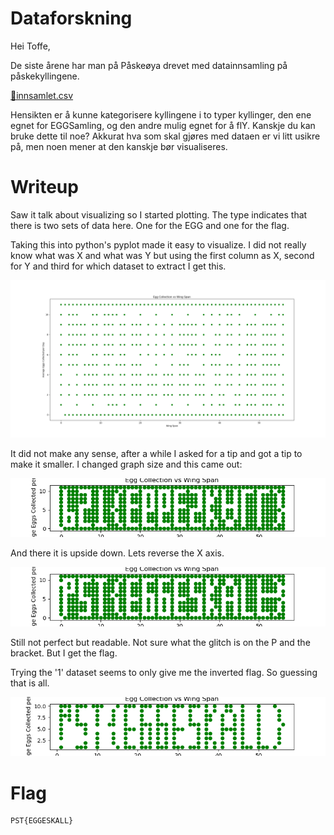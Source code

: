 # Dataforskning

Hei Toffe,

De siste årene har man på Påskeøya drevet med datainnsamling på påskekyllingene.

[📎innsamlet.csv](./innsamlet.csv)

Hensikten er å kunne kategorisere kyllingene i to typer kyllinger, den ene egnet for EGGSamling, og den andre mulig egnet for å flY. Kanskje du kan bruke dette til noe? Akkurat hva som skal gjøres med dataen er vi litt usikre på, men noen mener at den kanskje bør visualiseres.

# Writeup

Saw it talk about visualizing so I started plotting. The type indicates that there is two sets of data here. One for the EGG and one for the flag. 

Taking this into python's pyplot made it easy to visualize. I did not really know what was X and what was Y but using the first column as X, second for Y and third for which dataset to extract I get this.

![graphtoobig](./graph_too_big.png)

It did not make any sense, after a while I asked for a tip and got a tip to make it smaller. I changed graph size and this came out:

![graphsmall](./graph_smaller.png)

And there it is upside down. Lets reverse the X axis.

![graphrev](./graph_reversed.png)

Still not perfect but readable. Not sure what the glitch is on the P and the bracket. But I get the flag.

Trying the '1' dataset seems to only give me the inverted flag. So guessing that is all.

![graph1](./graphs_1.png)

# Flag

```
PST{EGGESKALL}
```